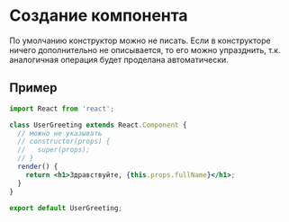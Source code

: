 # Создание компонента

По умолчанию конструктор можно не писать. Если в конструкторе ничего дополнительно не описывается, то его можно упразднить, т.к. аналогичная операция будет проделана автоматически.

## Пример

```jsx
import React from 'react';

class UserGreeting extends React.Component {
  // можно не указывать
  // constructor(props) {
  //   super(props);
  // }
  render() {
    return <h1>Здравствуйте, {this.props.fullName}</h1>;
  }
}

export default UserGreeting;
```
